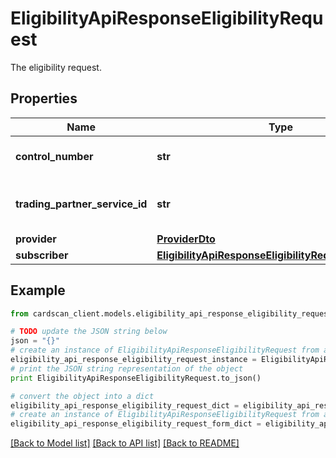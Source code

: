 # EligibilityApiResponseEligibilityRequest

The eligibility request.

## Properties
Name | Type | Description | Notes
------------ | ------------- | ------------- | -------------
**control_number** | **str** | The control number of the claim. | [optional] 
**trading_partner_service_id** | **str** | The ID of the trading partner service. | [optional] 
**provider** | [**ProviderDto**](ProviderDto.md) |  | [optional] 
**subscriber** | [**EligibilityApiResponseEligibilityRequestSubscriber**](EligibilityApiResponseEligibilityRequestSubscriber.md) |  | [optional] 

## Example

```python
from cardscan_client.models.eligibility_api_response_eligibility_request import EligibilityApiResponseEligibilityRequest

# TODO update the JSON string below
json = "{}"
# create an instance of EligibilityApiResponseEligibilityRequest from a JSON string
eligibility_api_response_eligibility_request_instance = EligibilityApiResponseEligibilityRequest.from_json(json)
# print the JSON string representation of the object
print EligibilityApiResponseEligibilityRequest.to_json()

# convert the object into a dict
eligibility_api_response_eligibility_request_dict = eligibility_api_response_eligibility_request_instance.to_dict()
# create an instance of EligibilityApiResponseEligibilityRequest from a dict
eligibility_api_response_eligibility_request_form_dict = eligibility_api_response_eligibility_request.from_dict(eligibility_api_response_eligibility_request_dict)
```
[[Back to Model list]](../README.md#documentation-for-models) [[Back to API list]](../README.md#documentation-for-api-endpoints) [[Back to README]](../README.md)


